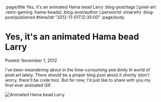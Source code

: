 :page/title Yes, it's an animated Hama bead Larry
:blog-post/tags [:pixel-art :retro-gaming :hama-beads]
:blog-post/author {:person/id :einarwh}
:blog-post/published #time/ldt "2012-11-01T12:35:00"
:page/body

# Yes, it's an animated Hama bead Larry

Posted: November 1, 2012

I've been meandering about in the time-consuming and dimly lit world of pixel art lately. There should be a proper blog post about it shortly (don't worry, there'll be code too). But for now, I'd just like to share with you my first-ever animated GIF.

![Animated Hama bead Larry](/images/larry-walks.gif)
